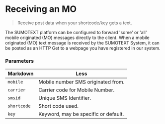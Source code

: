 Receiving an MO
=======

> Receive post data when your shortcode/key gets a text.

The SUMOTEXT platform can be configured to forward 'some' or 'all' mobile originated (MO) messages directly to the client. When a mobile originated (MO) text message is received by the SUMOTEXT System, it can be posted as an HTTP Get to a webpage you have registered in our system. 

### Parameters
Markdown | Less
--- | --- 
`mobile` | Mobile number SMS originated from. 
`carrier` | Carrier code for Mobile Number.
`smsid` | Unique SMS Identifier.
`shortcode` | Short code used.
`key` | Keyword, may be specific or default.